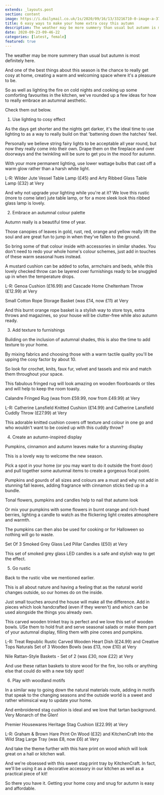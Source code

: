 ```yaml
---
extends: _layouts.post
section: content
image: https://i.dailymail.co.uk/1s/2020/09/16/13/33216710-0-image-a-37_1600257891504.jpg 
title: 6 easy ways to make your home extra cosy this autumn 
description: The weather may be more summery than usual but autumn is most definitely here. 
date: 2020-09-23-09-46-22 
categories: [latest, female] 
featured: true 
--- 
```

The weather may be more summery than usual but autumn is most definitely here.

And one of the best things about this season is the chance to really get cosy at home, creating a warm and welcoming space where it's a pleasure to be.

So as well as lighting the fire on cold nights and cooking up some comforting favourites in the kitchen, we've rounded up a few ideas for how to really embrace an autumnal aesthetic.

Check them out below.

1. Use lighting to cosy effect

As the days get shorter and the nights get darker, it's the ideal time to use lighting to as a way to really build on that 'battening down the hatches' feel.

Personally we believe string fairy lights to be acceptable all year round, but now they really come into their own. Drape them on the fireplace and over doorways and the twinkling will be sure to get you in the mood for autumn.

With your more permanent lighting, use lower wattage bulbs that cast off a warm glow rather than a harsh white light. 

L-R: Wilder Jute Vessel Table Lamp (£45) and Arty Ribbed Glass Table Lamp (£32) at Very

And why not upgrade your lighting while you're at it? We love this rustic (more to come later) jute table lamp, or for a more sleek look this ribbed glass lamp is lovely.

2. Embrace an autumnal colour palette

Autumn really is a beautiful time of year.

Those canopies of leaves in gold, rust, red, orange and yellow really lift the soul and are great fun to jump in when they've fallen to the ground.

So bring some of that colour inside with accessories in similar shades. You don't need to redo your whole home's colour schemes, just add in touches of these warm seasonal hues instead.

A mustard cushion can be added to sofas, armchairs and beds, while this lovely checked throw can be layered over furnishings ready to be snuggled up in when the temperature drops.   

L-R: Genoa Cushion (£16.99) and Cascade Home Cheltenham Throw (£12.99) at Very

Small Cotton Rope Storage Basket (was £14, now £11) at Very

And this burnt orange rope basket is a stylish way to store toys, extra throws and magazines, so your house will be clutter-free while also autumn ready.

3. Add texture to furnishings

Building on the inclusion of autumnal shades, this is also the time to add texture to your home.

By mixing fabrics and choosing those with a warm tactile quality you'll be upping the cosy factor by about 10. 

So look for crochet, knits, faux fur, velvet and tassels and mix and match them throughout your space. 

This fabulous fringed rug will look amazing on wooden floorboards or tiles and will help to keep the room toasty. 

Calandre Fringed Rug (was from £59.99, now from £49.99) at Very

L-R: Catherine Lansfield Knitted Cushion (£14.99) and Catherine Lansfield Cuddly Throw (£27.99) at Very

This adorable knitted cushion covers off texture and colour in one go and who wouldn't want to be cosied up with this cuddly throw?

4. Create an autumn-inspired display

Pumpkins, cinnamon and autumn leaves make for a stunning display

This is a lovely way to welcome the new season.

Pick a spot in your home (or you may want to do it outside the front door) and pull together some autumnal items to create a gorgeous focal point.

Pumpkins and gourds of all sizes and colours are a must and why not add in stunning fall leaves, adding fragrance with cinnamon sticks tied up in a bundle. 

Tonal flowers, pumpkins and candles help to nail that autumn look

Or mix your pumpkins with some flowers in burnt orange and rich-hued berries, lighting a candle to watch as the flickering light creates atmosphere and warmth.

The pumpkins can then also be used for cooking or for Halloween so nothing will go to waste. 

Set Of 3 Smoked Grey Glass Led Pillar Candles (£50) at Very

This set of smoked grey glass LED candles is a safe and stylish way to get the effect.

5. Go rustic 

Back to the rustic vibe we mentioned earlier.

This is all about nature and having a feeling that as the natural world changes outside, so our homes do on the inside.

Just small touches around the house will make all the difference. Add in pieces which look handcrafted (even if they weren't) and which can be used alongside the things you already own.

This carved wooden trinket tray is perfect and we love this set of wooden bowls. USe them to hold fruit and serve seasonal salads or make them part of your autumnal display, filling them with pine cones and pumpkins.

L-R: Treat Republic Rustic Carved Wooden Heart Dish (£24.99) and Creative Tops Naturals Set of 3 Wooden Bowls (was £13, now £10) at Very

Nile Rattan-Style Baskets - Set of 2 (was £30, now £22) at Very

And use these rattan baskets to store wood for the fire, loo rolls or anything else that could do with a new tidy spot!

6. Play with woodland motifs

In a similar way to going down the natural materials route, adding in motifs that speak to the changing seasons and the outside world is a sweet and rather whimsical way to update your home. 

And embroidered stag cushion is ideal and we love that tartan background. Very Monarch of the Glen! 

Premier Housewares Heritage Stag Cushion (£22.99) at Very

L-R: Graham & Brown Hare Print On Wood (£32) and KitchenCraft Into the Wild Stag Large Tray (was £8, now £6) at Very

And take the theme further with this hare print on wood which will look great on a hall or kitchen wall.

And we're obsessed with this sweet stag print tray by KitchenCraft. In fact, we'll be using it as a decorative accessory in our kitchen as well as a practical piece of kit! 

So there you have it. Getting your home cosy and snug for autumn is easy and affordable. 

